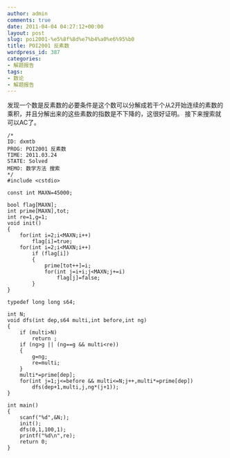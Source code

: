 ```yaml
---
author: admin
comments: true
date: 2011-04-04 04:27:12+00:00
layout: post
slug: poi2001-%e5%8f%8d%e7%b4%a0%e6%95%b0
title: POI2001 反素数
wordpress_id: 387
categories:
- 解题报告
tags:
- 数论
- 解题报告
---
```


发现一个数是反素数的必要条件是这个数可以分解成若干个从2开始连续的素数的乘积，并且分解出来的这些素数的指数是不下降的，这很好证明。
接下来搜索就可以AC了。

    
    
    /*
    ID: dxmtb
    PROG: POI2001 反素数
    TIME: 2011.03.24
    STATE: Solved
    MEMO: 数学方法 搜索
    */
    #include <cstdio>
    
    const int MAXN=45000;
    
    bool flag[MAXN];
    int prime[MAXN],tot;
    int re=1,g=1;
    void init()
    {
    	for(int i=2;i<MAXN;i++)
    		flag[i]=true;
    	for(int i=2;i<MAXN;i++)
    		if (flag[i])
    		{
    			prime[tot++]=i;
    			for(int j=i+i;j<MAXN;j+=i)
    				flag[j]=false;
    		}
    }
    
    typedef long long s64;
    
    int N;
    void dfs(int dep,s64 multi,int before,int ng)
    {
    	if (multi>N)
    		return ;
    	if (ng>g || (ng==g && multi<re))
    	{
    		g=ng;
    		re=multi;
    	}
    	multi*=prime[dep];
    	for(int j=1;j<=before && multi<=N;j++,multi*=prime[dep])
    		dfs(dep+1,multi,j,ng*(j+1));
    }
    
    int main()
    {
    	scanf("%d",&N;);
    	init();
    	dfs(0,1,100,1);
    	printf("%d\n",re);
    	return 0;
    }
    
